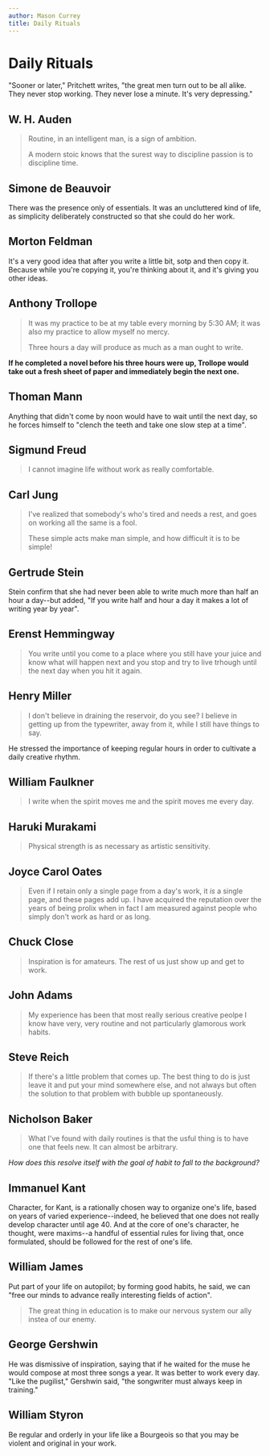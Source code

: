 ```yaml
---
author: Mason Currey
title: Daily Rituals
---
```


# Daily Rituals

"Sooner or later," Pritchett writes, "the great men turn out to be all alike.  They never stop working.  They never lose a minute.  It's very depressing."

## W. H. Auden

>   Routine, in an intelligent man, is a sign of ambition.
>   
>   A modern stoic knows that the surest way to discipline passion is to
>   discipline time.

## Simone de Beauvoir

There was the presence only of essentials.  It was an uncluttered kind of life, as simplicity deliberately constructed so that she could do her work.

## Morton Feldman

It's a very good idea that after you write a little bit, sotp and then copy it.  Because while you're copying it, you're thinking about it, and it's giving you other ideas.

## Anthony Trollope

>   It was my practice to be at my table every morning by 5:30 AM; it was also my practice to allow myself no mercy.
>   
>   Three hours a day will produce as much as a man ought to write.

__If he completed a novel before his three hours were up, Trollope would take out a fresh sheet of paper and immediately begin the next one.__

## Thoman Mann

Anything that didn't come by noon would have to wait until the next day, so he forces himself to "clench the teeth and take one slow step at a time".

## Sigmund Freud

>   I cannot imagine life without work as really comfortable.

## Carl Jung

>   I've realized that somebody's who's tired and needs a rest, and goes on working all the same is a fool.
>   
>   These simple acts make man simple, and how difficult it is to be simple!

## Gertrude Stein

Stein confirm that she had never been able to write much more than half an hour a day--but added, "If you write half and hour a day it makes a lot of writing year by year".

## Erenst Hemmingway

>   You write until you come to a place where you still have your juice and know what will happen next and you stop and try to live trhough until the next day when you hit it again.

## Henry Miller

>   I don't believe in draining the reservoir, do you see?  I believe in getting up from the typewriter, away from it, while I still have things to say.

He stressed the importance of keeping regular hours in order to cultivate a daily creative rhythm.

## William Faulkner

>   I write when the spirit moves me and the spirit moves me every day.

## Haruki Murakami

>   Physical strength is as necessary as artistic sensitivity.

## Joyce Carol Oates

>   Even if I retain only a single page from a day's work, it _is_ a single page, and these pages add up.  I have acquired the reputation over the years of being prolix when in fact I am measured against people who simply don't work as hard or as long.

## Chuck Close

>   Inspiration is for amateurs.  The rest of us just show up and get to work.

## John Adams

>   My experience has been that most really serious creative peolpe I know have very, very routine and not particularly glamorous work habits.

## Steve Reich

>   If there's a little problem that comes up.  The best thing to do is just leave it and put your mind somewhere else, and not always but often the solution to that problem with bubble up spontaneously.

## Nicholson Baker

>   What I've found with daily routines is that the usful thing is to have one that feels new.  It can almost be arbitrary.

_How does this resolve itself with the goal of habit to fall to the background?_

## Immanuel Kant

Character, for Kant, is a rationally chosen way to organize one's life, based on years of varied experience--indeed, he believed that one does not really develop character until age 40.  And at the core of one's character, he thought, were maxims--a handful of essential rules for living that, once formulated, should be followed for the rest of one's life.

## William James

Put part of your life on autopilot; by forming good habits, he said, we can "free our minds to advance really interesting fields of action".

>   The great thing in education is to make our nervous system our ally instea of our enemy.

## George Gershwin

He was dismissive of inspiration, saying that if he waited for the muse he would compose at most three songs a year.  It was better to work every day.  "Like the pugilist," Gershwin said, "the songwriter must always keep in training."

## William Styron

Be regular and orderly in your life like a Bourgeois so that you may be violent and original in your work.